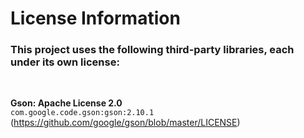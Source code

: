 # License Information

### This project uses the following third-party libraries, each under its own license:

<br>
  
**Gson: Apache License 2.0**  
`com.google.code.gson:gson:2.10.1`  
(https://github.com/google/gson/blob/master/LICENSE)
